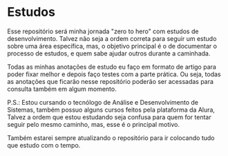 # Estudos
Esse repositório será minha jornada "zero to hero" com estudos de desenvolvimento. Talvez não seja a ordem correta para seguir um estudo sobre uma área específica, mas, o objetivo principal é o de documentar o processo de estudos, e quem sabe ajudar outros durante a caminhada.

Todas as minhas anotações de estudo eu faço em formato de artigo para poder fixar melhor e depois faço testes com a parte prática. Ou seja, todas as anotações que ficarão nesse repositório poderão ser acessadas para consulta também em algum momento.

P.S.: Estou cursando o tecnólogo de Análise e Desenvolvimento de Sistemas, também possuo alguns cursos feitos pela plataforma da Alura, Talvez a ordem que estou estudando seja confusa para quem for tentar seguir pelo mesmo caminho, mas, esse é o principal motivo.

Também estarei sempre atualizando o repositório para ir colocando tudo que estudo com o tempo.